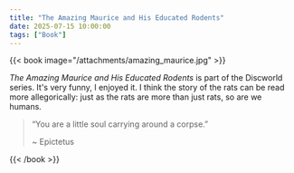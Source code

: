 ```yaml
---
title: "The Amazing Maurice and His Educated Rodents"
date: 2025-07-15 10:00:00
tags: ["Book"]
---
```


{{< book image="/attachments/amazing_maurice.jpg" >}}

*The Amazing Maurice and His Educated Rodents* is part of the Discworld series. It's very funny, I enjoyed it. I think the story of the rats can be read more allegorically: just as the rats are more than just rats, so are we humans.

> “You are a little soul carrying around a corpse.”
>
> ~ Epictetus

{{< /book >}}
